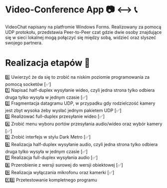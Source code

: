 # Video-Conference App 📷 ⟷ 📞
VideoChat napisany na platfromie Windows Forms. Realizowany za pomocą UDP protokołu, przedstawia Peer-to-Peer czat gdzie dwie osoby znajdujące się w sieci lokalnej mogą połączyć się między sobą, widzieć oraz slyszeć swojego partnera.
# Realizacja etapów 🥀 
0️⃣ Uwierzyć że da się to zrobić na niskim poziomie programowania za pomocą socketów [✅]  
1️⃣ Napisać half-duplex wysyłanie wideo, czyli jedna strona tylko odbiera druga tylko wysyła w jednym czasie [✅]  
2️⃣ Fragmentacja datagramu UDP, w przypadku gdy rodzielczość kamery jest zbyt wysoka żeby wysłać jednym pakietem UDP [✅]  
3️⃣ Realizować full-duplex przesyłanie wideo [✅]  
4️⃣ Zrobić menu wyboru portów przesyłania audio/wideo oraz wybór kamery [✅]  
5️⃣ Zrobić interfejs w stylu Dark Metro [✅]  
6️⃣ Realizacja half-duplex wysyłanie audio, czyli jedna strona tylko odbiera druga tylko wysyła w jednym czasie [✅]  
7️⃣ Realizacja full-duplex wysyłania audio [✅]  
8️⃣ Przerobienie z wersji surowej do wersji obiektowej [✅]    
9️⃣ Realizacja wyłączania mikrofonu oraz kamerki [✅]  
1️⃣0️⃣ Przetestowanie kompletnego programu  

